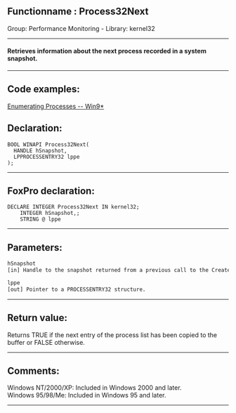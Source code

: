 <link rel="stylesheet" type="text/css" href="../../css/win32api.css">  
<link rel="stylesheet" href="https://cdnjs.cloudflare.com/ajax/libs/font-awesome/4.7.0/css/font-awesome.min.css">

## Functionname : Process32Next
Group: Performance Monitoring - Library: kernel32    
***  


#### Retrieves information about the next process recorded in a system snapshot.
***  


## Code examples:
[Enumerating Processes -- Win9*](../../samples/sample_164.md)  

## Declaration:
```foxpro  
BOOL WINAPI Process32Next(
  HANDLE hSnapshot,
  LPPROCESSENTRY32 lppe
);  
```  
***  


## FoxPro declaration:
```foxpro  
DECLARE INTEGER Process32Next IN kernel32;
	INTEGER hSnapshot,;
	STRING @ lppe  
```  
***  


## Parameters:
```txt  
hSnapshot
[in] Handle to the snapshot returned from a previous call to the CreateToolhelp32Snapshot function.

lppe
[out] Pointer to a PROCESSENTRY32 structure.  
```  
***  


## Return value:
Returns TRUE if the next entry of the process list has been copied to the buffer or FALSE otherwise.  
***  


## Comments:
Windows NT/2000/XP: Included in Windows 2000 and later.  
Windows 95/98/Me: Included in Windows 95 and later.  
  
***  

